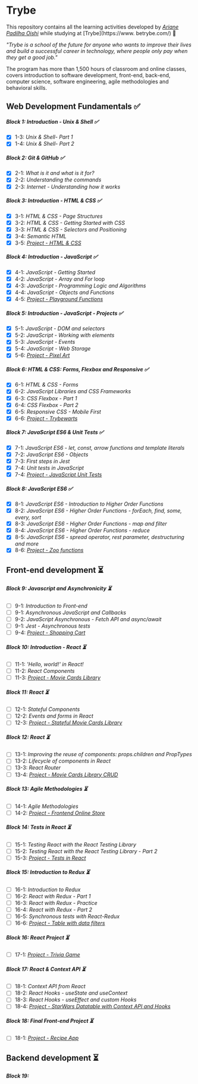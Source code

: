 # Trybe

This repository contains all the learning activities developed by _[Ariane Padilha Oishi](https://www.linkedin.com/in/ariane-oishi-0236b839/)_ while studying at [Trybe](https://www. betrybe.com/) :rocket:

_"Trybe is a school of the future for anyone who wants to improve their lives and build a successful career in technology, where people only pay when they get a good job."_

The program has more than 1,500 hours of classroom and online classes, covers introduction to software development, front-end, back-end, computer science, software engineering, agile methodologies and behavioral skills.

## Web Development Fundamentals :white_check_mark:

##### Block 1: Introduction - Unix & Shell ✅

- [x] 1-3: _Unix & Shell- Part 1_
- [x] 1-4: _Unix & Shell- Part 2_

##### Block 2: Git & GitHub ✅

- [x] 2-1: _What is it and what is it for?_
- [x] 2-2: _Understanding the commands_
- [x] 2-3: _Internet - Understanding how it works_

##### Block 3: Introduction - HTML & CSS ✅

- [x] 3-1: _HTML & CSS - Page Structures_
- [x] 3-2: _HTML & CSS - Getting Started with CSS_
- [x] 3-3: _HTML & CSS - Selectors and Positioning_
- [x] 3-4: _Semantic HTML_
- [x] 3-5: _[Project - HTML & CSS]()_

##### Block 4: Introduction - JavaScript ✅

- [x] 4-1: _JavaScript - Getting Started_
- [x] 4-2: _JavaScript - Array and For_ loop
- [x] 4-3: _JavaScript - Programming Logic and Algorithms_
- [x] 4-4: _JavaScript - Objects and Functions_
- [x] 4-5: _[Project - Playground Functions]()_

##### Block 5: Introduction - JavaScript - Projects  ✅

- [x] 5-1: _JavaScript - DOM and selectors_
- [x] 5-2: _JavaScript - Working with elements_
- [x] 5-3: _JavaScript - Events_
- [x] 5-4: _JavaScript - Web Storage_
- [x] 5-6: _[Project - Pixel Art]()_

##### Block 6: HTML & CSS: Forms, Flexbox and Responsive  ✅

- [x] 6-1: _HTML & CSS - Forms_
- [x] 6-2: _JavaScript Libraries and CSS Frameworks_
- [x] 6-3: _CSS Flexbox - Part 1_
- [x] 6-4: _CSS Flexbox - Part 2_
- [x] 6-5: _Responsive CSS - Mobile First_
- [x] 6-6: _[Project - Trybewarts]()_

##### Block 7: JavaScript ES6 & Unit Tests  ✅

- [x] 7-1: _JavaScript ES6 - let, const, arrow functions and template literals_
- [x] 7-2: _JavaScript ES6 - Objects_
- [x] 7-3: _First steps in Jest_
- [x] 7-4: _Unit tests in JavaScript_
- [x] 7-4: _[Project - JavaScript Unit Tests]()_

##### Block 8: JavaScript ES6  ✅

- [x] 8-1: _JavaScript ES6 - Introduction to Higher Order Functions_
- [x] 8-2: _JavaScript ES6 - Higher Order Functions - forEach, find, some, every, sort_
- [x] 8-3: _JavaScript ES6 - Higher Order Functions - map and filter_
- [x] 8-4: _JavaScript ES6 - Higher Order Functions - reduce_
- [x] 8-5: _JavaScript ES6 - spread operator, rest parameter, destructuring and more_
- [x] 8-6: _[Project - Zoo functions]()_

## Front-end development :hourglass_flowing_sand:

##### Block 9: Javascript and Asynchronicity ⏳
- [ ] 9-1: _Introduction to Front-end_
- [ ] 9-1: _Asynchronous JavaScript and Callbacks_
- [ ] 9-2: _JavaScript Asynchronous - Fetch API and async/await_
- [ ] 9-1: _Jest - Asynchronous tests_
- [ ] 9-4: _[Project - Shopping Cart]()_

##### Block 10: Introduction - React ⏳

- [ ] 11-1: _'Hello, world!' in React!_
- [ ] 11-2: _React Components_
- [ ] 11-3: _[Project - Movie Cards Library]()_

##### Block 11: React ⏳

- [ ] 12-1: _Stateful Components_
- [ ] 12-2: _Events and forms in React_
- [ ] 12-3: _[Project - Stateful Movie Cards Library]()_

##### Block 12: React ⏳

- [ ] 13-1: _Improving the reuse of components: props.children and PropTypes_
- [ ] 13-2: _Lifecycle of components in React_
- [ ] 13-3: _React Router_
- [ ] 13-4: _[Project - Movie Cards Library CRUD]()_

##### Block 13: Agile Methodologies ⏳

- [ ] 14-1: _Agile Methodologies_
- [ ] 14-2: _[Project - Frontend Online Store]()_

##### Block 14: Tests in React ⏳

- [ ] 15-1: _Testing React with the React Testing Library_
- [ ] 15-2: _Testing React with the React Testing Library - Part 2_
- [ ] 15-3: _[Project - Tests in React]()_

##### Block 15: Introduction to Redux ⏳

- [ ] 16-1: _Introduction to Redux_
- [ ] 16-2: _React with Redux - Part 1_
- [ ] 16-3: _React with Redux - Practice_
- [ ] 16-4: _React with Redux - Part 2_
- [ ] 16-5: _Synchronous tests with React-Redux_
- [ ] 16-6: _[Project - Table with data filters]()_

##### Block 16: React Project ⏳

- [ ] 17-1: _[Project - Trivia Game]()_

##### Block 17: React & Context API ⏳

- [ ] 18-1: _Context API from React_
- [ ] 18-2: _React Hooks - useState and useContext_
- [ ] 18-3: _React Hooks - useEffect and custom Hooks_
- [ ] 18-4: _[Project - StarWars Datatable with Context API and Hooks]()_

##### Block 18: Final Front-end Project ⏳

- [ ] 18-1: _[Project - Recipe App]()_

## Backend development :hourglass_flowing_sand:

##### Block 19:
